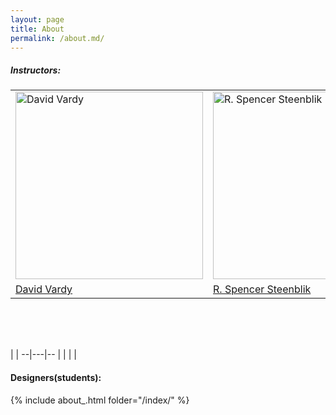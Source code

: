 ```yaml
---
layout: page
title: About
permalink: /about.md/
---
```


##### Instructors:



<table style="width:100%; border-collapse: collapse; border: none;">
  <tr style="border: none;">
    <td style="border: none;"><a href="http://design.wku.edu.cn/"><img alt="David Vardy" src="https://raw.githubusercontent.com/KeanMGC/2021fall3yr-studio/master/assets/dvardy.jpg" width="300px" >
    </td>
    <td style="border: none;"><a href="http://phi.archi/"><img alt="R. Spencer Steenblik" src="https://raw.githubusercontent.com/KeanMGC/2021fall3yr-studio/master/assets/20210510RSSbw.png" width="300px" >
    </td>
  </tr>
  <tr style="border: none;">
    <td style="border: none;"><a href="http://design.wku.edu.cn/">David Vardy</a>
    </td>
    <td style="border: none;"><a href="http://phi.archi/">R. Spencer Steenblik</a>
    </td>
  </tr>
</table>

<br><br><br><p>

|   |
--|---|--
|   |
|   |

#### Designers(students):

{% include about_.html folder="/index/" %}

[comment]: <> (please refer to _incluedes/about_.html to add your photo)
